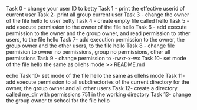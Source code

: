 Task 0 - change your user ID to betty
Task 1 - print the effective userid of current user
Task 2- print all group current user
Task 3 - change the owner of the file hello to user betty
Task 4 - create empty file called hello
Task 5 - add execute permission to the owner of the file hello
Task 6 - add execute permission to the owner and the group owner, and read permission to other users, to the file hello
Task 7- add execution permission to the owner, the group owner and the other users, to the file hello
Task 8 - change file permision to owner no permissions, group no permissions, other all permissions
Task 9 - change permission to -rwxr-x-wx
Task 10- set mode of the file hello the same as ollehs mode >> README.md



echo Task 10- set mode of the file hello the same as ollehs mode
Task 11- add execute permission to all subdirectories of the current directory for the owner, the group owner and all other users
Task 12- create a directory called my_dir with permissions 751 in the working directory
Task 13- change the group owner to school for the file hello
